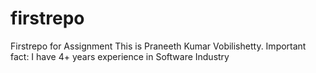 # firstrepo
Firstrepo for Assignment
This is Praneeth Kumar Vobilishetty. 
Important fact: I have 4+ years experience in Software Industry
